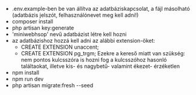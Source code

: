 - .env.example-ben be van állítva az adatbáziskapcsolat, a fájl másolható (adatbázis jelszót, felhasználónevet meg kell adni!)
- composer install
- php artisan key:generate
- 'miniwebhsop' nevű adatbázist létre kell hozni
- az adatbázishoz hozzá kell adni az alábbi extension-öket:
    - CREATE EXTENSION unaccent;
    - CREATE EXTENSION pg_trgm;
    Ezekre a kereső miatt van szükség: nem pontos kulcsszóra is hozni fog a kulcsszóhoz hasonló találtaokat, illetve kis- és nagybetű- valamint ékezet- érzéketlen
- npm install
- npm run dev
- php artisan migrate:fresh --seed
